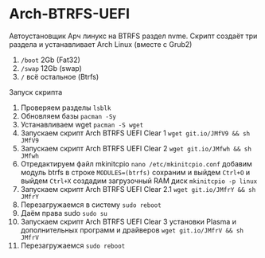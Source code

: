 # Arch-BTRFS-UEFI

Автоустановщик Арч линукс на BTRFS раздел nvme.
Скрипт создаёт три раздела и устанавливает Arch Linux (вместе с Grub2)
1. `/boot` 2Gb (Fat32)
2. `/swap` 12Gb (swap)
3. `/` всё остальное (Btrfs)

Запуск скрипта
1. Проверяем разделы `lsblk`
2. Обновляем базы `pacman -Sy`
3. Устанавливаем wget `pacman -S wget`
4. Запускаем скрипт Arch BTRFS UEFI Clear 1
   `wget git.io/JMfV9 && sh JMfV9`
5. Запускаем скрипт Arch BTRFS UEFI Clear 2
   `wget git.io/JMfwh && sh JMfwh`
6. Отредактируем файл mkinitcpio
   `nano /etc/mkinitcpio.conf`
   добавим модуль btrfs в строке `MODULES=(btrfs)`
   сохраним и выйдем `Ctrl+O` и выйдем `Ctrl+X`
   cоздадим загрузочный RAM диск
   `mkinitcpio -p linux`
7. Запускаем скрипт Arch BTRFS UEFI Clear 2.1
   `wget git.io/JMfrY && sh JMfrY`
8. Перезагружаемся в систему
   `sudo reboot`
9. Даём права sudo
   `sudo su`
10. Запускаем скрипт Arch BTRFS UEFI Clear 3 установки Plasma и дополнительных программ и драйверов
   `wget git.io/JMfrV && sh JMfrV`
11. Перезагружаемся
   `sudo reboot`
